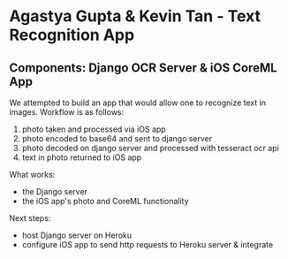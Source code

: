 # Agastya Gupta & Kevin Tan - Text Recognition App
## Components: Django OCR Server & iOS CoreML App

We attempted to build an app that would allow one to recognize text in images.
Workflow is as follows:
1) photo taken and processed via iOS app
2) photo encoded to base64 and sent to django server
3) photo decoded on django server and processed with tesseract ocr api
4) text in photo returned to iOS app

What works:
- the Django server
- the iOS app's photo and CoreML functionality

Next steps:
- host Django server on Heroku
- configure iOS app to send http requests to Heroku server & integrate
